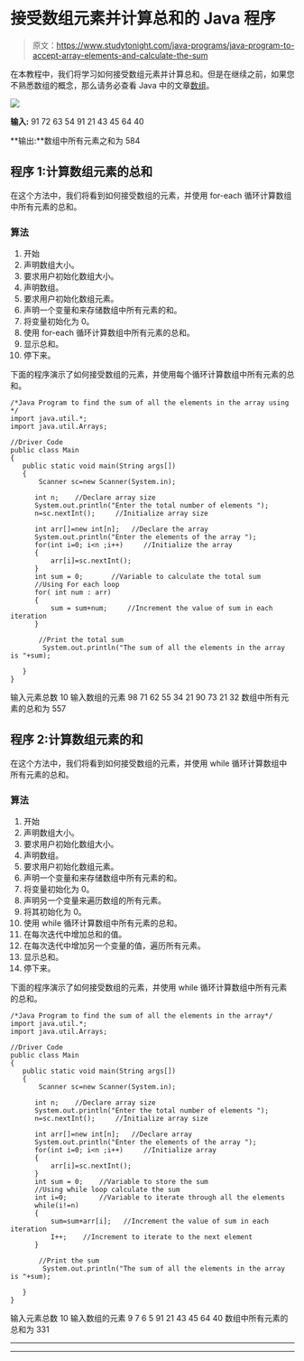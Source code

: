 # 接受数组元素并计算总和的 Java 程序

> 原文：<https://www.studytonight.com/java-programs/java-program-to-accept-array-elements-and-calculate-the-sum>

在本教程中，我们将学习如何接受数组元素并计算总和。但是在继续之前，如果您不熟悉数组的概念，那么请务必查看 Java 中的文章[数组](https://www.studytonight.com/java/array.php)。

![](../Images/c765a1b68b3687f868f143e5d6abd3c8.png)

**输入:** 91 72 63 54 91 21 43 45 64 40

**输出:**数组中所有元素之和为 584

## 程序 1:计算数组元素的总和

在这个方法中，我们将看到如何接受数组的元素，并使用 for-each 循环计算数组中所有元素的总和。

### 算法

1.  开始
2.  声明数组大小。
3.  要求用户初始化数组大小。
4.  声明数组。
5.  要求用户初始化数组元素。
6.  声明一个变量和来存储数组中所有元素的和。
7.  将变量初始化为 0。
8.  使用 for-each 循环计算数组中所有元素的总和。
9.  显示总和。
10.  停下来。

下面的程序演示了如何接受数组的元素，并使用每个循环计算数组中所有元素的总和。

```
/*Java Program to find the sum of all the elements in the array using */
import java.util.*;  
import java.util.Arrays; 

//Driver Code
public class Main  
{  
   public static void main(String args[])   
   {  
       Scanner sc=new Scanner(System.in);

      int n;    //Declare array size
      System.out.println("Enter the total number of elements ");
      n=sc.nextInt();     //Initialize array size

      int arr[]=new int[n];   //Declare the array
      System.out.println("Enter the elements of the array ");
      for(int i=0; i<n ;i++)     //Initialize the array
      {
          arr[i]=sc.nextInt();
      }
      int sum = 0;       //Variable to calculate the total sum
      //Using For each loop
      for( int num : arr) 
      {
          sum = sum+num;     //Increment the value of sum in each iteration
      }

       //Print the total sum
        System.out.println("The sum of all the elements in the array is "+sum);

   }
} 
```

输入元素总数 10
输入数组的元素 98 71 62 55 34 21 90 73 21 32
数组中所有元素的总和为 557

## 程序 2:计算数组元素的和

在这个方法中，我们将看到如何接受数组的元素，并使用 while 循环计算数组中所有元素的总和。

### 算法

1.  开始
2.  声明数组大小。
3.  要求用户初始化数组大小。
4.  声明数组。
5.  要求用户初始化数组元素。
6.  声明一个变量和来存储数组中所有元素的和。
7.  将变量初始化为 0。
8.  声明另一个变量来遍历数组的所有元素。
9.  将其初始化为 0。
10.  使用 while 循环计算数组中所有元素的总和。
11.  在每次迭代中增加总和的值。
12.  在每次迭代中增加另一个变量的值，遍历所有元素。
13.  显示总和。
14.  停下来。

下面的程序演示了如何接受数组的元素，并使用 while 循环计算数组中所有元素的总和。

```
/*Java Program to find the sum of all the elements in the array*/
import java.util.*;  
import java.util.Arrays; 

//Driver Code
public class Main  
{  
   public static void main(String args[])   
   {  
       Scanner sc=new Scanner(System.in);

      int n;    //Declare array size
      System.out.println("Enter the total number of elements ");
      n=sc.nextInt();     //Initialize array size

      int arr[]=new int[n];   //Declare array
      System.out.println("Enter the elements of the array ");
      for(int i=0; i<n ;i++)     //Initialize array
      {
          arr[i]=sc.nextInt();
      }
      int sum = 0;    //Variable to store the sum
      //Using while loop calculate the sum
      int i=0;        //Variable to iterate through all the elements
      while(i!=n)
      {
          sum=sum+arr[i];   //Increment the value of sum in each iteration
          I++;    //Increment to iterate to the next element
      }

       //Print the sum
        System.out.println("The sum of all the elements in the array is "+sum);

   }
} 
```

输入元素总数 10
输入数组的元素 9 7 6 5 91 21 43 45 64 40
数组中所有元素的总和为 331

* * *

* * *